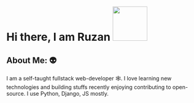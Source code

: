 # Hi there, I am Ruzan <img src="https://i.pinimg.com/originals/ca/d7/40/cad7401aaaf15e234a0461e02b51f74c.gif" height="90" width="90">

## About Me: :alien:
I am a self-taught fullstack web-developer :spider_web:.
I love learning new technologies and building stuffs recently enjoying contributing to open-source.
I use Python, Django, JS mostly.

<!--
**Ruzzan/ruzzan** is a ✨ _special_ ✨ repository because its `README.md` (this file) appears on your GitHub profile.

Here are some ideas to get you started:

- 🔭 I’m currently working on ...
- 🌱 I’m currently learning ...
- 👯 I’m looking to collaborate on ...
- 🤔 I’m looking for help with ...
- 💬 Ask me about ...
- 📫 How to reach me: ...
- 😄 Pronouns: ...
- ⚡ Fun fact: ...
-->
